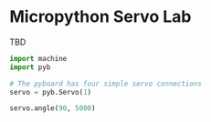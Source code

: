 # Micropython Servo Lab
TBD

```py
import machine
import pyb

# The pyboard has four simple servo connections
servo = pyb.Servo(1)

servo.angle(90, 5000)
```
